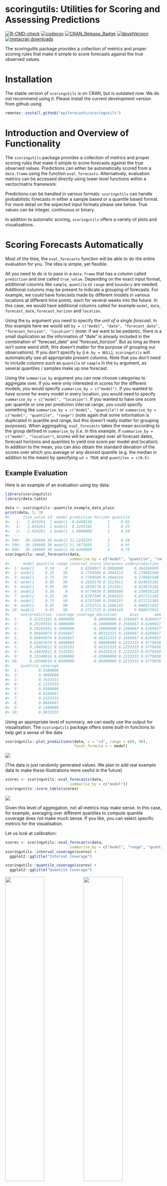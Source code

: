 scoringutils: Utilities for Scoring and Assessing Predictions
================

[![R-CMD-check](https://github.com/epiforecasts/scoringutils/workflows/R-CMD-check/badge.svg)](https://github.com/epiforecasts/scoringutils/actions)
[![codecov](https://codecov.io/gh/epiforecasts/scoringutils/branch/master/graphs/badge.svg)](https://codecov.io/gh/epiforecasts/scoringutils/)
[![CRAN\_Release\_Badge](https://www.r-pkg.org/badges/version-ago/scoringutils)](https://CRAN.R-project.org/package=scoringutils)
[![develVersion](https://img.shields.io/badge/devel%20version-0.1.4-green.svg?style=flat)](https://github.com/epiforecasts/scoringutils)
[![metacran
downloads](http://cranlogs.r-pkg.org/badges/grand-total/scoringutils)](https://cran.r-project.org/package=scoringutils)
<!-- badges: end -->

The scoringutils package provides a collection of metrics and proper
scoring rules that make it simple to score forecasts against the true
observed values.

Installation
============

The stable version of `scoringutils` is on CRAN, but is outdated now. We
do not recommend using it. Please install the current development
version from github using

``` r
remotes::install_github("epiforecasts/scoringutils")
```

Introduction and Overview of Functionality
==========================================

The `scoringutils` package provides a collection of metrics and proper
scoring rules that make it simple to score forecasts against the true
observed values. Predictions can either be automatically scored from a
`data.frame` using the function `eval_forecasts`. Alternatively,
evaluation metrics can be accessed directly using lower level functions
within a vector/matrix framework.

Predictions can be handled in various formats: `scoringutils` can handle
probabilistic forecasts in either a sample based or a quantile based
format. For more detail on the expected input formats please see below.
True values can be integer, continuous or binary.

In addition to automatic scoring, `scoringutils` offers a variety of
plots and visualisations.

Scoring Forecasts Automatically
===============================

Most of the time, the `eval_forecasts` function will be able to do the
entire evaluation for you. The idea is simple, yet flexible.

All you need to do is to pass in a `data.frame` that has a column called
`prediction` and one called `true_value`. Depending on the exact input
format, additional columns like `sample`, `quantile` or `range` and
`boundary` are needed. Additional columns may be present to indicate a
grouping of forecasts. For example, we could have forecasts made by
different models in various locations at different time points, each for
several weeks into the future. In this case, we would have additional
columns called for example `model`, `date`, `forecast_date`,
`forecast_horizon` and `location`.

Using the `by` argument you need to specify the *unit of a single
forecast*. In this example here we would set
`by = c("model", "date", "forecast_date", "forecast_horizon", "location")`
(note: if we want to be pedantic, there is a small duplication as the
information of “date” is already included in the combination of
“forecast\_date” and “forecast\_horizon”. But as long as there isn’t
some weird shift, this doesn’t matter for the purpose of grouping our
observations). If you don’t specify `by` (i.e. `by = NULL`),
`scoringutils` will automatically use all appropriate present columns.
Note that you don’t need to include columns such as `quantile` or
`sample` in the `by` argument, as several quantiles / samples make up
one forecast.

Using the `summarise_by` argument you can now choose categories to
aggregate over. If you were only interested in scores for the different
models, you would specify `summarise_by = c("model")`. If you wanted to
have scores for every model in every location, you would need to specify
`summarise_by = c("model", "location")`. If you wanted to have one score
per quantile or one per prediction interval range, you could specify
something like `summarise_by = c("model", "quantile")` or
`summarise_by = c("model", "quantile", "range")` (note again that some
information is duplicated in quantile and range, but this doesn’t really
matter for grouping purposes). When aggregating, `eval_forecasts` takes
the mean according to the group defined in `summarise_by` (i.e. in this
example, if `summarise_by = c("model", "location")`, scores will be
averaged over all forecast dates, forecast horizons and quantiles to
yield one score per model and location). In addition to the mean, you
can also obtain the standard deviation of the scores over which you
average or any desired quantile (e.g. the median in addition to the
mean) by specifying `sd = TRUE` and `quantiles = c(0.5)`.

Example Evaluation
------------------

Here is an example of an evaluation using toy data:

``` r
library(scoringutils)
library(data.table)
```

``` r
data <- scoringutils::quantile_example_data_plain
print(data, 3, 3)
#>      true_value id  model prediction horizon quantile
#>   1:   2.659261  1 model1 -0.6448536       1     0.05
#>   2:   2.659261  1 model1  0.3255102       1     0.25
#>   3:   2.659261  1 model1  1.0000000       1     0.50
#>  ---                                                 
#> 598:  30.189608 30 model2 31.2242353       2     0.50
#> 599:  30.189608 30 model2 31.3873685       2     0.95
#> 600:  30.189608 30 model2 30.6399809       2     0.75
scoringutils::eval_forecasts(data, 
                             summarise_by = c("model", "quantile", "range"))
#>      model quantile range interval_score sharpness underprediction
#>  1: model1     0.50     0      0.8269027 0.0000000     0.304369095
#>  2: model1     0.25    50      0.7760589 0.3044214     0.179681560
#>  3: model1     0.75    50      0.7760589 0.3044214     0.179681560
#>  4: model1     0.05    90      0.2658170 0.1523911     0.024935181
#>  5: model1     0.95    90      0.2658170 0.1523911     0.024935181
#>  6: model2     0.50     0      0.9779030 0.0000000     0.350926228
#>  7: model2     0.25    50      0.6787509 0.3566315     0.072721303
#>  8: model2     0.75    50      0.6787509 0.3566315     0.072721303
#>  9: model2     0.05    90      0.2721723 0.1606143     0.008071852
#> 10: model2     0.95    90      0.2721723 0.1606143     0.008071852
#>     overprediction  coverage coverage_deviation      bias       aem
#>  1:     0.52253362 0.0000000         0.00000000 0.1566667 0.8269027
#>  2:     0.29195591 0.4000000        -0.10000000 0.1566667 0.8269027
#>  3:     0.29195591 0.4000000        -0.10000000 0.1566667 0.8269027
#>  4:     0.08849074 0.8166667        -0.08333333 0.1566667 0.8269027
#>  5:     0.08849074 0.8166667        -0.08333333 0.1566667 0.8269027
#>  6:     0.62697674 0.0000000         0.00000000 0.2233333 0.9779030
#>  7:     0.24939811 0.5333333         0.03333333 0.2233333 0.9779030
#>  8:     0.24939811 0.5333333         0.03333333 0.2233333 0.9779030
#>  9:     0.10348616 0.8500000        -0.05000000 0.2233333 0.9779030
#> 10:     0.10348616 0.8500000        -0.05000000 0.2233333 0.9779030
#>     quantile_coverage
#>  1:         0.5500000
#>  2:         0.4000000
#>  3:         0.7833333
#>  4:         0.1333333
#>  5:         0.9500000
#>  6:         0.6166667
#>  7:         0.3333333
#>  8:         0.8666667
#>  9:         0.1500000
#> 10:         0.9833333
```

Using an appropriate level of summary, we can easily use the output for
visualisation. The `scoringutils` package offers some built-in functions
to help get a sense of the data

``` r
scoringutils::plot_predictions(data, x = "id", range = c(0, 90), 
                               facet_formula = ~ model)
```

![](man/figures/unnamed-chunk-3-1.png)<!-- -->

(The data is just randomly generated values. We plan to add real example
data to make these illustrations more useful in the future)

``` r
scores <- scoringutils::eval_forecasts(data, 
                             summarise_by = c("model"))
scoringutils::score_table(scores)
```

![](man/figures/unnamed-chunk-4-1.png)<!-- -->

Given this level of aggregation, not all metrics may make sense. In this
case, for example, averaging over different quantiles to compute
quantile coverage does not make much sense. If you like, you can select
specific metrics for the visualisation.

Let us look at calibration:

``` r
scores <- scoringutils::eval_forecasts(data, 
                             summarise_by = c("model", "range", "quantile"))
scoringutils::interval_coverage(scores) + 
  ggplot2::ggtitle("Interval Coverage")

scoringutils::quantile_coverage(scores) + 
  ggplot2::ggtitle("Quantile Coverage")
```

<img src="man/figures/unnamed-chunk-5-1.png" width="50%" /><img src="man/figures/unnamed-chunk-5-2.png" width="50%" />

Let us look at the individual components of the weighted interval score:

``` r
scores <- scoringutils::eval_forecasts(data, 
                             summarise_by = c("model"))
scoringutils::wis_components(scores)
```

![](man/figures/unnamed-chunk-6-1.png)<!-- -->

We can also look at contributions to different metrics by range:

``` r
scores <- scoringutils::eval_forecasts(data, 
                             summarise_by = c("model", "range"))
scoringutils::range_plot(scores, y = "interval_score")
```

![](man/figures/unnamed-chunk-7-1.png)<!-- -->

We can also visualise metrics using a heatmap:

``` r
scores <- scoringutils::eval_forecasts(data, 
                             summarise_by = c("model", "horizon"))
scores[, horizon := as.factor(horizon)]
scoringutils::score_heatmap(scores, 
                            x = "horizon", metric = "bias")
```

![](man/figures/unnamed-chunk-8-1.png)<!-- -->

### Expected Input Formats

The `eval_forecasts` function is designed to work with various different
input formats. The following formats are currently supported:

quantile forecasts in either a plain quantile format or in a format that
specifies interval ranges and the boundary of a given interval range.

``` r
print(scoringutils::quantile_example_data_plain, 3, 3)
#>      true_value id  model prediction horizon quantile
#>   1:   2.659261  1 model1 -0.6448536       1     0.05
#>   2:   2.659261  1 model1  0.3255102       1     0.25
#>   3:   2.659261  1 model1  1.0000000       1     0.50
#>  ---                                                 
#> 598:  30.189608 30 model2 31.2242353       2     0.50
#> 599:  30.189608 30 model2 31.3873685       2     0.95
#> 600:  30.189608 30 model2 30.6399809       2     0.75
print(scoringutils::quantile_example_data_long, 3, 3)
#>      true_value id  model prediction boundary range horizon
#>   1:   2.659261  1 model1 -0.6448536    lower    90       1
#>   2:   2.659261  1 model1  0.3255102    lower    50       1
#>   3:   2.659261  1 model1  1.0000000    lower     0       1
#>  ---                                                       
#> 718:  30.189608 30 model2 31.3873685    upper    90       2
#> 719:  30.189608 30 model2 30.6399809    upper    50       2
#> 720:  30.189608 30 model2 31.2576984    upper     0       2
```

sample based format with either continuous or integer values

``` r
print(scoringutils::integer_example_data, 3, 3)
#> # A tibble: 6,000 x 6
#> # Groups:   id [30]
#>       id model  true_value sample prediction horizon
#>    <int> <chr>       <dbl>  <int>      <dbl>   <dbl>
#>  1     1 model1          6      1          5       1
#>  2     1 model1          6      2          4       1
#>  3     1 model1          6      3          3       1
#>  4     1 model1          6      4          3       1
#>  5     1 model1          6      5          4       1
#>  6     1 model1          6      6          4       1
#>  7     1 model1          6      7          5       1
#>  8     1 model1          6      8          4       1
#>  9     1 model1          6      9          4       1
#> 10     1 model1          6     10          6       1
#> # … with 5,990 more rows
print(scoringutils::continuous_example_data, 3, 3)
#>       id  model  true_value sample   prediction horizon
#>    1:  1 model1  0.03007379      1 -0.203426069       1
#>    2:  1 model1  0.03007379      2  0.007621269       1
#>    3:  1 model1  0.03007379      3 -2.086657003       1
#>   ---                                                  
#> 5998: 30 model2 -2.93749990     48 -0.079900522       2
#> 5999: 30 model2 -2.93749990     49 -1.178524017       2
#> 6000: 30 model2 -2.93749990     50  0.638750918       2
```

forecasts in a binary format:

``` r
print(scoringutils::binary_example_data, 3, 3)
#> # A tibble: 120 x 5
#> # Groups:   id, model [60]
#>       id model  horizon prediction true_value
#>    <int> <fct>    <dbl>      <dbl>      <dbl>
#>  1     1 model1       1    0.746            0
#>  2     1 model1       2    0.522            0
#>  3     1 model2       1    0.00958          0
#>  4     1 model2       2    0.00671          0
#>  5     2 model1       1    0.730            0
#>  6     2 model1       2    0.511            0
#>  7     2 model2       1    0.0274           0
#>  8     2 model2       2    0.0192           0
#>  9     3 model1       1    0.543            0
#> 10     3 model1       2    0.380            0
#> # … with 110 more rows
```

It also offers functionality to convert between these formats. For more
information have a look at the documentation of the following functions:

``` r
scoringutils::sample_to_quantile() # convert from sample based to quantile format
scoringutils::range_to_quantile() # convert from range format to plain quantile
scoringutils::quantile_to_range() # convert the other way round
scoringutils::quantile_to_long() # convert range based format from wide to long
scoringutils::quantile_to_wide() # convert the other way round
```

Scoring Forecasts Directly
==========================

A variety of metrics and scoring rules can also be accessed directly
through the `scoringutils` package.

The following gives an overview of (most of) the implemented metrics.

Bias
----

The function `bias` determines bias from predictive Monte-Carlo samples,
automatically recognising whether forecasts are continuous or integer
valued.

For continuous forecasts, Bias is measured as
*B*<sub>*t*</sub>(*P*<sub>*t*</sub>, *x*<sub>*t*</sub>) = 1 − 2 ⋅ (*P*<sub>*t*</sub>(*x*<sub>*t*</sub>))

where *P*<sub>*t*</sub> is the empirical cumulative distribution
function of the prediction for the true value *x*<sub>*t*</sub>.
Computationally, *P*<sub>*t*</sub>(*x*<sub>*t*</sub>) is just calculated
as the fraction of predictive samples for *x*<sub>*t*</sub> that are
smaller than *x*<sub>*t*</sub>.

For integer valued forecasts, Bias is measured as

*B*<sub>*t*</sub>(*P*<sub>*t*</sub>, *x*<sub>*t*</sub>) = 1 − (*P*<sub>*t*</sub>(*x*<sub>*t*</sub>) + *P*<sub>*t*</sub>(*x*<sub>*t*</sub> + 1))

to adjust for the integer nature of the forecasts. In both cases, Bias
can assume values between -1 and 1 and is 0 ideally.

``` r
## integer valued forecasts
true_values <- rpois(30, lambda = 1:30)
predictions <- replicate(200, rpois(n = 30, lambda = 1:30))
bias(true_values, predictions)
#>  [1] -0.010 -0.800  0.405 -0.380  0.800  0.280  0.425 -0.050 -0.635 -0.675
#> [11]  0.210  0.355  0.825 -0.815  0.540 -0.170 -0.685  0.765 -0.760  0.640
#> [21]  0.345  0.725 -0.695 -0.055  0.840 -0.010 -0.865 -1.000  0.385  0.795

## continuous forecasts
true_values <- rnorm(30, mean = 1:30)
predictions <- replicate(200, rnorm(30, mean = 1:30))
bias(true_values, predictions)
#>  [1] -0.76  0.55  0.27 -0.36  0.79  0.16  0.89  0.93  0.62  0.37 -0.64 -0.32
#> [13]  0.79 -0.03 -0.96 -0.43 -0.55 -0.98 -0.47 -0.74  0.01  0.78 -0.95  0.55
#> [25]  0.62 -0.47  0.37 -0.57 -0.83  0.63
```

Sharpness
---------

Sharpness is the ability of the model to generate predictions within a
narrow range. It is a data-independent measure, and is purely a feature
of the forecasts themselves.

Shaprness of predictive samples corresponding to one single true value
is measured as the normalised median of the absolute deviation from the
median of the predictive samples. For details, see `?stats::mad`

``` r
predictions <- replicate(200, rpois(n = 30, lambda = 1:30))
sharpness(predictions)
#>  [1] 1.4826 1.4826 1.4826 1.4826 2.9652 2.9652 2.9652 2.9652 2.9652 2.9652
#> [11] 2.9652 3.7065 2.9652 2.9652 3.7065 3.7065 3.7065 4.4478 4.4478 4.4478
#> [21] 4.4478 4.4478 5.1891 4.4478 4.4478 4.4478 5.1891 5.9304 5.9304 5.9304
```

Calibration
-----------

Calibration or reliability of forecasts is the ability of a model to
correctly identify its own uncertainty in making predictions. In a model
with perfect calibration, the observed data at each time point look as
if they came from the predictive probability distribution at that time.

Equivalently, one can inspect the probability integral transform of the
predictive distribution at time t,

*u*<sub>*t*</sub> = *F*<sub>*t*</sub>(*x*<sub>*t*</sub>)

where *x*<sub>*t*</sub> is the observed data point at time
*t* in *t*<sub>1</sub>, …, *t*<sub>*n*</sub>, n being the number of
forecasts, and *F*<sub>*t*</sub> is the (continuous) predictive
cumulative probability distribution at time t. If the true probability
distribution of outcomes at time t is *G*<sub>*t*</sub> then the
forecasts *F*<sub>*t*</sub> are said to be ideal if
*F*<sub>*t*</sub> = *G*<sub>*t*</sub> at all times *t*. In that case,
the probabilities ut are distributed uniformly.

In the case of discrete outcomes such as incidence counts, the PIT is no
longer uniform even when forecasts are ideal. In that case a randomised
PIT can be used instead:

*u*<sub>*t*</sub> = *P*<sub>*t*</sub>(*k*<sub>*t*</sub>) + *v* ⋅ (*P*<sub>*t*</sub>(*k*<sub>*t*</sub>) − *P*<sub>*t*</sub>(*k*<sub>*t*</sub> − 1))

where *k*<sub>*t*</sub> is the observed count, *P*<sub>*t*</sub>(*x*) is
the predictive cumulative probability of observing incidence *k* at time
*t*, *P*<sub>*t*</sub>( − 1) = 0 by definition and *v* is standard
uniform and independent of *k*. If *P*<sub>*t*</sub> is the true
cumulative probability distribution, then *u*<sub>*t*</sub> is standard
uniform.

The function checks whether integer or continuous forecasts were
provided. It then applies the (randomised) probability integral and
tests the values *u*<sub>*t*</sub> for uniformity using the
Anderson-Darling test.

As a rule of thumb, there is no evidence to suggest a forecasting model
is miscalibrated if the p-value found was greater than a threshold of
*p* &gt;  = 0.1, some evidence that it was miscalibrated if
0.01 &lt; *p* &lt; 0.1, and good evidence that it was miscalibrated if
*p* &lt;  = 0.01. In this context it should be noted, though, that
uniformity of the PIT is a necessary but not sufficient condition of
calibration. It should als be noted that the test only works given
sufficient samples, otherwise the Null hypothesis will often be rejected
outright.

Continuous Ranked Probability Score (CRPS)
------------------------------------------

Wrapper around the `crps_sample` function from the `scoringRules`
package. For more information look at the manuals from the
`scoringRules` package. The function can be used for continuous as well
as integer valued forecasts. Smaller values are better.

``` r
true_values <- rpois(30, lambda = 1:30)
predictions <- replicate(200, rpois(n = 30, lambda = 1:30))
crps(true_values, predictions)
#>  [1] 0.704075 0.311000 0.432350 2.026400 0.696425 1.286075 0.673100 1.230400
#>  [9] 1.143925 0.843700 1.150525 0.875475 1.782625 0.900250 1.183550 2.282225
#> [17] 1.519975 3.286200 1.902250 1.444550 2.609925 4.159200 1.717425 1.222200
#> [25] 4.761275 3.114750 5.268500 4.391125 2.247625 1.219675
```

Dawid-Sebastiani Score (DSS)
----------------------------

Wrapper around the `dss_sample` function from the `scoringRules`
package. For more information look at the manuals from the
`scoringRules` package. The function can be used for continuous as well
as integer valued forecasts. Smaller values are better.

``` r
true_values <- rpois(30, lambda = 1:30)
predictions <- replicate(200, rpois(n = 30, lambda = 1:30))
dss(true_values, predictions)
#>  [1] 0.1043611 0.8888282 1.5083081 2.2574257 2.5124626 1.9721862 2.3620773
#>  [8] 2.9454208 3.2478488 2.4677004 2.5026360 2.3575467 2.4369080 2.8268165
#> [15] 2.7914715 3.2860262 3.7733067 5.4649830 3.9147155 3.7486418 3.1407649
#> [22] 4.6635521 3.3183931 3.5593709 3.6031710 3.3189119 3.3872755 4.2149458
#> [29] 3.7143660 5.5206435
```

Log Score
---------

Wrapper around the `log_sample` function from the `scoringRules`
package. For more information look at the manuals from the
`scoringRules` package. The function should not be used for integer
valued forecasts. While Log Scores are in principle possible for integer
valued foreasts they require a kernel density estimate which is not well
defined for discrete values. Smaller values are better.

``` r
true_values <- rnorm(30, mean = 1:30)
predictions <- replicate(200, rnorm(n = 30, mean = 1:30))
logs(true_values, predictions)
#>  [1] 0.8780070 1.2341316 1.1023236 1.1012004 0.9709626 1.0700818 1.0594070
#>  [8] 1.7880585 1.2927519 0.8751655 1.1405355 1.0779380 1.4176212 0.7565269
#> [15] 1.2051364 1.1889050 1.1754868 1.3193320 0.9459058 2.6253908 1.6844723
#> [22] 1.8298744 0.9674385 1.8864392 0.8140657 1.0949883 1.1532910 1.0966391
#> [29] 1.2514795 1.0004319
```

Brier Score
-----------

The Brier score is a proper score rule that assesses the accuracy of
probabilistic binary predictions. The outcomes can be either 0 or 1, the
predictions must be a probability that the true outcome will be 1.

The Brier Score is then computed as the mean squared error between the
probabilistic prediction and the true outcome.

$$\\text{Brier\_Score} = \\frac{1}{N} \\sum\_{t = 1}^{n} (\\text{prediction}\_t - \\text{outcome}\_t)^2$$

``` r
true_values <- sample(c(0,1), size = 30, replace = TRUE)
predictions <- runif(n = 30, min = 0, max = 1)

brier_score(true_values, predictions)
#> [1] 0.2751849
```

Interval Score
--------------

The Interval Score is a Proper Scoring Rule to score quantile
predictions, following Gneiting and Raftery (2007). Smaller values are
better.

The score is computed as

$$ \\text{score} = (\\text{upper} - \\text{lower}) + \\\\
\\frac{2}{\\alpha} \\cdot (\\text{lower} - \\text{true\_value}) \\cdot 1(\\text{true\_values} &lt; \\text{lower}) + \\\\
\\frac{2}{\\alpha} \\cdot (\\text{true\_value} - \\text{upper}) \\cdot
1(\\text{true\_value} &gt; \\text{upper})$$

where 1() is the indicator function and *α* is the decimal value that
indicates how much is outside the prediction interval. To improve
usability, the user is asked to provide an interval range in percentage
terms, i.e. interval\_range = 90 (percent) for a 90 percent prediction
interval. Correspondingly, the user would have to provide the 5% and 95%
quantiles (the corresponding alpha would then be 0.1). No specific
distribution is assumed, but the range has to be symmetric (i.e you
can’t use the 0.1 quantile as the lower bound and the 0.7 quantile as
the upper). Setting `weigh = TRUE` will weigh the score by
$\\frac{\\alpha}{2}$ such that the Interval Score converges to the CRPS
for increasing number of quantiles.

``` r
true_values <- rnorm(30, mean = 1:30)
interval_range <- 90
alpha <- (100 - interval_range) / 100
lower <- qnorm(alpha/2, rnorm(30, mean = 1:30))
upper <- qnorm((1- alpha/2), rnorm(30, mean = 1:30))

interval_score(true_values = true_values,
               lower = lower,
               upper = upper,
               interval_range = interval_range)
#>  [1] 0.23074512 0.32158513 0.13772108 0.30220573 0.17881437 0.69729367
#>  [7] 0.14821784 1.52278644 0.21188499 0.04990424 0.08890472 0.20200402
#> [13] 0.25466474 0.20046919 0.11756582 0.89191235 0.14182934 0.23710429
#> [19] 0.21261377 1.82674018 0.18465405 0.19252317 0.29736976 0.19512091
#> [25] 0.09765623 0.22994483 0.27190154 0.14759534 0.14447785 0.54087104
```
